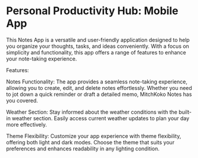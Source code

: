 # Personal Productivity Hub: Mobile App

This Notes App is a versatile and user-friendly application designed to help you organize your thoughts, tasks, and ideas conveniently. With a focus on simplicity and functionality, this app offers a range of features to enhance your note-taking experience.

Features:

Notes Functionality: The app provides a seamless note-taking experience, allowing you to create, edit, and delete notes effortlessly. Whether you need to jot down a quick reminder or draft a detailed memo, MitchKoko Notes has you covered.

Weather Section: Stay informed about the weather conditions with the built-in weather section. Easily access current weather updates to plan your day more effectively.

Theme Flexibility: Customize your app experience with theme flexibility, offering both light and dark modes. Choose the theme that suits your preferences and enhances readability in any lighting condition.
